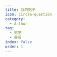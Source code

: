 ```yaml
---
title: 我的贴子
icon: circle-question
category:
  - Arthur
tag:
  - 贴吧
  - 备份
index: false
order: 1
---
```

